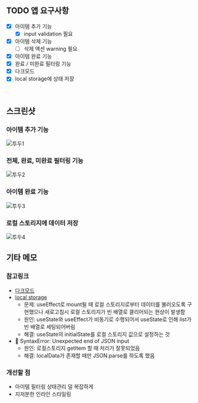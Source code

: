 ## TODO 앱 요구사항

- [x] 아이템 추가 기능
  - [x] input validation 필요
- [x] 아이템 삭제 기능
  - [ ] 삭제 액션 warning 필요
- [x] 아이템 완료 기능
- [x] 완료 / 미완료 필터링 기능
- [x] 다크모드
- [x] local storage에 상태 저장

<br />

## 스크린샷

### 아이템 추가 기능

![투두1](https://user-images.githubusercontent.com/41099712/208718501-34eea567-bd2f-4dcd-b093-311b44506040.gif)

### 전체, 완료, 미완료 필터링 기능

![투두2](https://user-images.githubusercontent.com/41099712/208718534-22935762-be56-470b-8f27-1e7af94f8609.gif)

### 아이템 완료 기능

![투두3](https://user-images.githubusercontent.com/41099712/208718575-ea282ccc-c6c0-4b00-8798-a2ad01664313.gif)

### 로컬 스토리지에 데이터 저장

![투두4](https://user-images.githubusercontent.com/41099712/208718614-32e67ea8-de88-41af-8b78-573d4e9e1623.gif)

## 기타 메모

### 참고링크

- [다크모드](https://levelup.gitconnected.com/dark-mode-in-react-533faaee3c6e)
- [local storage](https://stackoverflow.com/questions/72222728/why-is-localstorage-getting-cleared-whenever-i-refresh-the-page)
  - 문제: useEffect로 mount될 때 로컬 스토리지로부터 데이터를 불러오도록 구현했으나 새로고침시 로컬 스토리지가 빈 배열로 클리어되는 현상이 발생함
  - 원인: useState와 useEffect가 비동기로 수행되어서 useState로 인해 list가 빈 배열로 세팅되어버림
  - 해결: useState의 initialState를 로컬 스토리지 값으로 설정하는 것
- 🐛 SyntaxError: Unexpected end of JSON input
  - 원인: 로컬스토리지 getItem 할 때 처리가 잘못되었음
  - 해결: localData가 존재할 때만 JSON.parse를 하도록 했음

### 개선할 점

- 아이템 필터링 상태관리 덜 복잡하게
- 지저분한 인라인 스타일링

